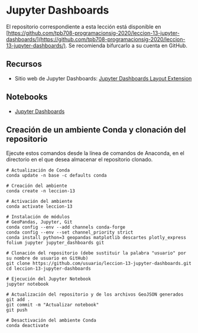 # Jupyter Dashboards

El repositorio correspondiente a esta lección está disponible en [https://github.com/tpb708-programacionsig-2020/leccion-13-jupyter-dashboards/](https://github.com/tpb708-programacionsig-2020/leccion-13-jupyter-dashboards/). Se recomienda bifurcarlo a su cuenta en GitHub.

## Recursos
- Sitio web de Jupyter Dashboards: [Jupyter Dashboards Layout Extension](https://jupyter-dashboards-layout.readthedocs.io/)

## Notebooks
- [Jupyter Dashboards](https://github.com/tpb708-programacionsig-2020/leccion-13-jupyter-dashboards/blob/main/jupyter-dashboards.ipynb)

## Creación de un ambiente Conda y clonación del repositorio
Ejecute estos comandos desde la línea de comandos de Anaconda, en el directorio en el que desea almacenar el repositorio clonado.
```shell
# Actualización de Conda
conda update -n base -c defaults conda

# Creación del ambiente
conda create -n leccion-13

# Activación del ambiente
conda activate leccion-13

# Instalación de módulos
# GeoPandas, Jupyter, Git
conda config --env --add channels conda-forge
conda config --env --set channel_priority strict
conda install python=3 geopandas matplotlib descartes plotly_express folium jupyter jupyter_dashboards git

# Clonación del repositorio (debe sustituir la palabra "usuario" por su nombre de usuario en GitHub)
git clone https://github.com/usuario/leccion-13-jupyter-dashboards.git
cd leccion-13-jupyter-dashboards

# Ejecución del Jupyter Notebook
jupyter notebook

# Actualización del repositorio y de los archivos GeoJSON generados
git add .
git commit -m "Actualizar notebook"
git push

# Desactivación del ambiente Conda
conda deactivate
```
